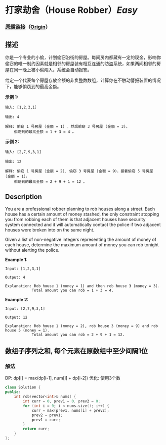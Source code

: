 # 打家劫舍（House Robber）*Easy*
### [原题链接](https://leetcode-cn.com/problems/house-robber)（[Origin](https://leetcode.com/problems/house-robber)）
## 描述
你是一个专业的小偷，计划偷窃沿街的房屋。每间房内都藏有一定的现金，影响你偷窃的唯一制约因素就是相邻的房屋装有相互连通的防盗系统，如果两间相邻的房屋在同一晚上被小偷闯入，系统会自动报警。

给定一个代表每个房屋存放金额的非负整数数组，计算你在不触动警报装置的情况下，能够偷窃到的最高金额。

**示例 1:**
```
输入: [1,2,3,1]

输出: 4

解释: 偷窃 1 号房屋 (金额 = 1) ，然后偷窃 3 号房屋 (金额 = 3)。
    偷窃到的最高金额 = 1 + 3 = 4 。
```

**示例 2:**
```
输入: [2,7,9,3,1]

输出: 12

解释: 偷窃 1 号房屋 (金额 = 2), 偷窃 3 号房屋 (金额 = 9)，接着偷窃 5 号房屋 (金额 = 1)。
    偷窃到的最高金额 = 2 + 9 + 1 = 12 。
```

## Description
You are a professional robber planning to rob houses along a street. Each house has a certain amount of money stashed, the only constraint stopping you from robbing each of them is that adjacent houses have security system connected and it will automatically contact the police if two adjacent houses were broken into on the same night.

Given a list of non-negative integers representing the amount of money of each house, determine the maximum amount of money you can rob tonight without alerting the police.

**Example 1:**
```
Input: [1,2,3,1]

Output: 4

Explanation: Rob house 1 (money = 1) and then rob house 3 (money = 3).
            Total amount you can rob = 1 + 3 = 4.
```

**Example 2:**
```
Input: [2,7,9,3,1]

Output: 12

Explanation: Rob house 1 (money = 2), rob house 3 (money = 9) and rob house 5 (money = 1).
            Total amount you can rob = 2 + 9 + 1 = 12.
```


## 数组子序列之和, 每个元素在原数组中至少间隔1位
### 解法
DP: dp[i] = max(dp[i-1], num[i] + dp[i-2])
优化: 使用3个数
```c++
class Solution {
public:
    int rob(vector<int>& nums) {
        int curr = 0, prev1 = 0, prev2 = 0;
        for (int i = 0; i < nums.size(); i++) {
            curr = max(prev1, nums[i] + prev2);
            prev2 = prev1;
            prev1 = curr;
        }
        return curr;
    }
};
```